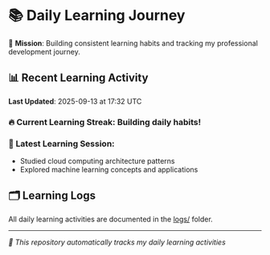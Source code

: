 # 📚 Daily Learning Journey

🎯 **Mission**: Building consistent learning habits and tracking my professional development journey.

## 📊 Recent Learning Activity

**Last Updated**: 2025-09-13 at 17:32 UTC

### 🔥 Current Learning Streak: Building daily habits!

### 📝 Latest Learning Session:
- Studied cloud computing architecture patterns
- Explored machine learning concepts and applications

## 🗂️ Learning Logs

All daily learning activities are documented in the [logs/](./logs/) folder.

---
*🤖 This repository automatically tracks my daily learning activities*
